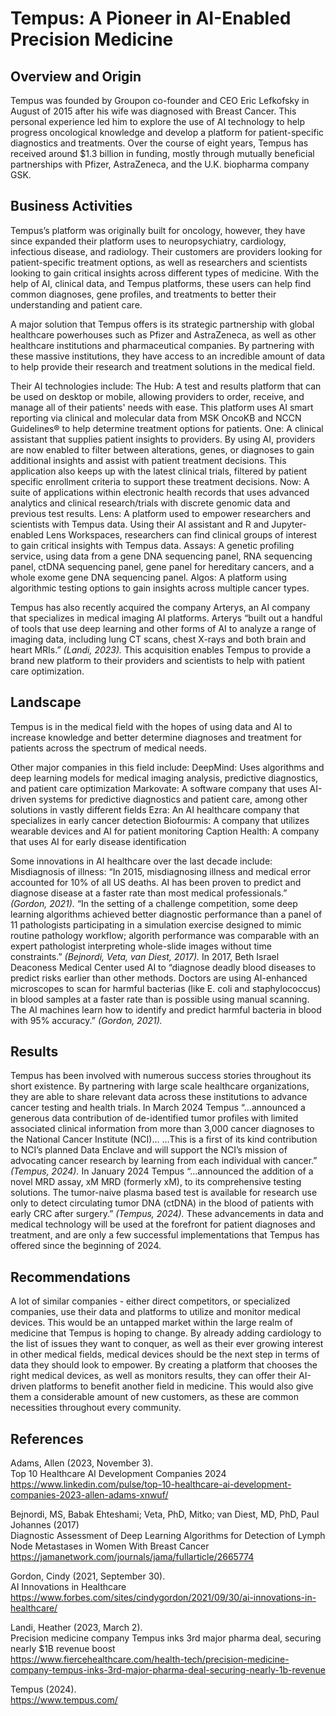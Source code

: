 # Tempus: A Pioneer in AI-Enabled Precision Medicine

## Overview and Origin
Tempus was founded by Groupon co-founder and CEO Eric Lefkofsky in August of 2015 after his wife was diagnosed with Breast Cancer. This personal experience led him to explore the use of AI technology to help progress oncological knowledge and develop a platform for patient-specific diagnostics and treatments. Over the course of eight years, Tempus has received around $1.3 billion in funding, mostly through mutually beneficial partnerships with Pfizer, AstraZeneca, and the U.K. biopharma company GSK.

## Business Activities
Tempus’s platform was originally built for oncology, however, they have since expanded their platform uses to neuropsychiatry, cardiology, infectious disease, and radiology. Their customers are providers looking for patient-specific treatment options, as well as researchers and scientists looking to gain critical insights across different types of medicine. With the help of AI, clinical data, and Tempus platforms, these users can help find common diagnoses, gene profiles, and treatments to better their understanding and patient care.

A major solution that Tempus offers is its strategic partnership with global healthcare powerhouses such as Pfizer and AstraZeneca, as well as other healthcare institutions and pharmaceutical companies. By partnering with these massive institutions, they have access to an incredible amount of data to help provide their research and treatment solutions in the medical field. 

Their AI technologies include:
The Hub: A test and results platform that can be used on desktop or mobile, allowing providers to order, receive, and manage all of their patients' needs with ease. This platform uses AI smart reporting via clinical and molecular data from MSK OncoKB and NCCN Guidelines® to help determine treatment options for patients. 
One: A clinical assistant that supplies patient insights to providers. By using AI, providers are now enabled to filter between alterations, genes, or diagnoses to gain additional insights and assist with patient treatment decisions. This application also keeps up with the latest clinical trials, filtered by patient specific enrollment criteria to support these treatment decisions.
Now: A suite of applications within electronic health records that uses advanced analytics and clinical research/trials with discrete genomic data and previous test results. 
Lens: A platform used to empower researchers and scientists with Tempus data. Using their AI assistant and R and Jupyter-enabled Lens Workspaces, researchers can find clinical groups of interest to gain critical insights with Tempus data.
Assays: A genetic profiling service, using data from a gene DNA sequencing panel, RNA sequencing panel, ctDNA sequencing panel, gene panel for hereditary cancers, and a whole exome gene DNA sequencing panel. 
Algos: A platform using algorithmic testing options to gain insights across multiple cancer types. 

Tempus has also recently acquired the company Arterys, an AI company that specializes in medical imaging AI platforms. Arterys “built out a handful of tools that use deep learning and other forms of AI to analyze a range of imaging data, including lung CT scans, chest X-rays and both brain and heart MRIs.” _(Landi, 2023)._ This acquisition enables Tempus to provide a brand new platform to their providers and scientists to help with patient care optimization.

## Landscape 
Tempus is in the medical field with the hopes of using data and AI to increase knowledge and better determine diagnoses and treatment for patients across the spectrum of medical needs. 

Other major companies in this field include: 
DeepMind: Uses algorithms and deep learning models for medical imaging analysis, predictive diagnostics, and patient care optimization 
Markovate: A software company that uses AI-driven systems for predictive diagnostics and patient care, among other solutions in vastly different fields
Ezra: An AI healthcare company that specializes in early cancer detection
Biofourmis: A company that utilizes wearable devices and AI for patient monitoring
Caption Health: A company that uses AI for early disease identification

Some innovations in AI healthcare over the last decade include: 
Misdiagnosis of illness: “In 2015, misdiagnosing illness and medical error accounted for 10% of all US deaths. AI has been proven to predict and diagnose disease at a faster rate than most medical professionals.” _(Gordon, 2021)._ “In the setting of a challenge competition, some deep learning algorithms achieved better diagnostic performance than a panel of 11 pathologists participating in a simulation exercise designed to mimic routine pathology workflow; algorith performance was comparable with an expert pathologist interpreting whole-slide images without time constraints.” _(Bejnordi, Veta, van Diest, 2017)._
In 2017, Beth Israel Deaconess Medical Center used AI to “diagnose deadly blood diseases to predict risks earlier than other methods. Doctors are using AI-enhanced microscopes to scan for harmful bacterias (like E. coli and staphylococcus) in blood samples at a faster rate than is possible using manual scanning. The AI machines learn how to identify and predict harmful bacteria in blood with 95% accuracy.” _(Gordon, 2021)._

## Results 
Tempus has been involved with numerous success stories throughout its short existence. By partnering with large scale healthcare organizations, they are able to share relevant data across these institutions to advance cancer testing and health trials. 
In March 2024 Tempus “...announced a generous data contribution of de-identified tumor profiles with limited associated clinical information from more than 3,000 cancer diagnoses to the National Cancer Institute (NCI)... …This is a first of its kind contribution to NCI’s planned Data Enclave and will support the NCI’s mission of advocating cancer research by learning from each individual with cancer.” _(Tempus, 2024)._
In January 2024 Tempus “...announced the addition of a novel MRD assay, xM MRD (formerly xM), to its comprehensive testing solutions. The tumor-naive plasma based test is available for research use only to detect circulating tumor DNA (ctDNA) in the blood of patients with early CRC after surgery.” _(Tempus, 2024)._
These advancements in data and medical technology will be used at the forefront for patient diagnoses and treatment, and are only a few successful implementations that Tempus has offered since the beginning of 2024.

## Recommendations 
A lot of similar companies - either direct competitors, or specialized companies, use their data and platforms to utilize and monitor medical devices. This would be an untapped market within the large realm of medicine that Tempus is hoping to change. By already adding cardiology to the list of issues they want to conquer, as well as their ever growing interest in other medical fields, medical devices should be the next step in terms of data they should look to empower. 
By creating a platform that chooses the right medical devices, as well as monitors results, they can offer their AI-driven platforms to benefit another field in medicine. This would also give them a considerable amount of new customers, as these are common necessities throughout every community.

## References
Adams, Allen (2023, November 3).<br />
Top 10 Healthcare AI Development Companies 2024<br />
https://www.linkedin.com/pulse/top-10-healthcare-ai-development-companies-2023-allen-adams-xnwuf/

Bejnordi, MS, Babak Ehteshami; Veta, PhD, Mitko; van Diest, MD, PhD, Paul Johannes (2017)<br />
Diagnostic Assessment of Deep Learning Algorithms for Detection of Lymph Node Metastases in Women With Breast Cancer<br />
https://jamanetwork.com/journals/jama/fullarticle/2665774

Gordon, Cindy (2021, September 30).<br />
AI Innovations in Healthcare<br />
https://www.forbes.com/sites/cindygordon/2021/09/30/ai-innovations-in-healthcare/

Landi, Heather (2023, March 2).<br />
Precision medicine company Tempus inks 3rd major pharma deal, securing nearly $1B revenue boost<br />
https://www.fiercehealthcare.com/health-tech/precision-medicine-company-tempus-inks-3rd-major-pharma-deal-securing-nearly-1b-revenue

Tempus (2024).<br />
https://www.tempus.com/
